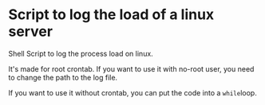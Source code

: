 # Script to log the load of a linux server

Shell Script to log the process load on linux.

It's made for root crontab. If you want to use it with no-root user, you need to change the path to the log file.

If you want to use it without crontab, you can put the code into a `while`loop.
